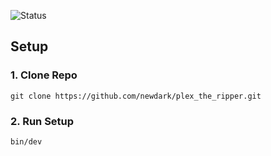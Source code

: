 ![Status](https://github.com/brand-it/plex_the_ripper/workflows/Status/badge.svg)

## Setup

### 1. Clone Repo
```shell
git clone https://github.com/newdark/plex_the_ripper.git
```

### 2. Run Setup
```shell
bin/dev
```

